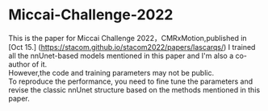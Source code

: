 # Miccai-Challenge-2022
This is the paper for Miccai Challenge 2022，CMRxMotion,published in [Oct 15.] (https://stacom.github.io/stacom2022/papers/lascarqs/) 
I trained all the nnUnet-based models mentioned in this paper and I'm also a co-author of it.  
However,the code and training parameters may not be public.  
To reproduce the performance, you need to fine tune the parameters and revise the classic nnUnet structure based on the methods mentioned in this paper.
